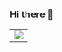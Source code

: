 ### Hi there 👋

<table>
  <tr>
    <td valign="top"><img src="https://github-readme-stats.vercel.app/api?username=thacher&show_icons=true&title_color=ffffff&icon_color=34abeb&text_color=ffffff&bg_color=000000"/></td>
  </tr>
</table>


    


<!--Reuse + ideas
**thacher/thacher** is a ✨ _special_ ✨ repository because its `README.md` (this file) appears on your GitHub profile.

Here are some ideas to get you started:

- 🔭 I’m currently working on ...
- 🌱 I’m currently learning ...
- 👯 I’m looking to collaborate on ...
- 🤔 I’m looking for help with ...
- 💬 Ask me about ...
- 📫 How to reach me: ...
- 😄 Pronouns: ...
- ⚡ Fun fact: ...
-->
